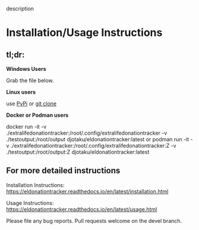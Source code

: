 description

# Installation/Usage Instructions

## tl;dr:
**Windows Users**

Grab the file below.

**Linux users**

use [PyPi](https://eldonationtracker.readthedocs.io/en/latest/installation.html#via-pypi) or [git clone](https://eldonationtracker.readthedocs.io/en/latest/installation.html#via-github)

**Docker or Podman users**

docker run -it -v ./extralifedonationtracker:/root/.config/extralifedonationtracker -v ./testoutput:/root/output djotaku/eldonationtracker:latest
or
podman run -it -v ./extralifedonationtracker:/root/.config/extralifedonationtracker:Z -v ./testoutput:/root/output:Z djotaku/eldonationtracker:latest

## For more detailed instructions

Installation Instructions: https://eldonationtracker.readthedocs.io/en/latest/installation.html

Usage Instructions: https://eldonationtracker.readthedocs.io/en/latest/usage.html

Please file any bug reports. Pull requests welcome on the devel branch.
